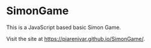 # SimonGame
This is a JavaScript based basic Simon Game. 

Visit the site at https://piarenivar.github.io/SimonGame/.
